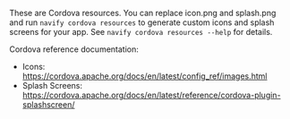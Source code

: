 These are Cordova resources. You can replace icon.png and splash.png and run
`navify cordova resources` to generate custom icons and splash screens for your
app. See `navify cordova resources --help` for details.

Cordova reference documentation:

- Icons: https://cordova.apache.org/docs/en/latest/config_ref/images.html
- Splash Screens: https://cordova.apache.org/docs/en/latest/reference/cordova-plugin-splashscreen/
